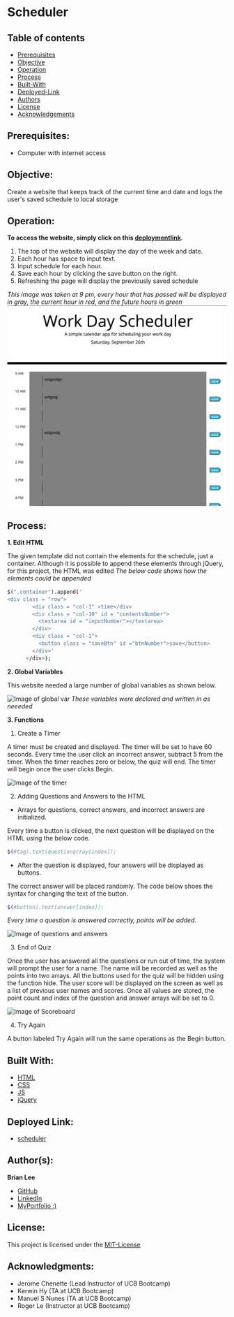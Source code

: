 # Scheduler
## Table of contents
* [Prerequisites](https://github.com/brianjunhyuplee/scheduler#prerequisites)
* [Objective](https://github.com/brianjunhyuplee/scheduler#objective)
* [Operation](https://github.com/brianjunhyuplee/scheduler#operation)
* [Process](https://github.com/brianjunhyuplee/scheduler#process)
* [Built-With](https://github.com/brianjunhyuplee/scheduler#built-with)
* [Deployed-Link](https://github.com/brianjunhyuplee/scheduler#deployed-link)
* [Authors](https://github.com/brianjunhyuplee/scheduler#authors)
* [License](https://github.com/brianjunhyuplee/scheduler#license)
* [Acknowledgements](https://github.com/brianjunhyuplee/scheduler#acknowledgments)
## Prerequisites:
* Computer with internet access
## Objective: 

Create a website that keeps track of the current time and date and logs the user's saved schedule to local storage


## Operation:

**To access the website, simply click on this [deploymentlink](https://brianjunhyuplee.github.io/scheduler/).**

1. The top of the website will display the day of the week and date.
2. Each hour has space to input text.
3. Input schedule for each hour.
4. Save each hour by clicking the save button on the right.
5. Refreshing the page will display the previously saved schedule

*This image was taken at 9 pm, every hour that has passed will be displayed in gray, the current hour in red, and the future hours in green*
![Image of the Scheduler](assets/images/web.png)

## Process:
**1.  Edit HTML** 

The given template did not contain the elements for the schedule, just a container. Although it is possible to append these elements through jQuery, for this project, the HTML was edited
*The below code shows how the elements could be appended*

```bash
$(".container").append('
<div class = "row">
        <div class = "col-1" >time</div>
        <div class = "col-10" id = "contentsNumber">
          <textarea id = "inputNumber"></textarea>
        </div>
        <div class = "col-1">
          <button class = "saveBtn" id ="btnNumber">save</button>
        </div>'
      </div>);
```

**2.  Global Variables**

This website needed a large number of global variables as shown below.

![Image of global var](assets/images/var.png)
*These variables were declared and written in as neeeded*

**3.  Functions**
1. Create a Timer

A timer must be created and displayed. 
The timer will be set to have 60 seconds.
Every time the user click an incorrect answer, subtract 5 from the timer.
When the timer reaches zero or below, the quiz will end.
The timer will begin once the user clicks Begin.

![Image of the timer](assets/images/timer.png)

2. Adding Questions and Answers to the HTML

- Arrays for questions, correct answers, and incorrect answers are initialized.

Every time a button is clicked, the next question will be displayed on the HTML using the below code.
```bash
$(#tag).text(questionarray[index]);
```

- After the question is displayed, four answers will be displayed as buttons.

The correct answer will be placed randomly.
The code below shoes the syntax for changing the text of the button.
```bash
$(#button).text(answer[index]);
```
*Every time a question is answered correctly, points will be added.*

![Image of questions and answers](assets/images/qa.png)

3. End of Quiz

Once the user has answered all the questions or run out of time, the system will prompt the user for a name.
The name will be recorded as well as the points into two arrays.
All the buttons used for the quiz will be hidden using the function hide.
The user score will be displayed on the screen as well as a list of previous user names and scores.
Once all values are stored, the point count and index of the question and answer arrays will be set to 0.

![Image of Scoreboard](assets/images/gameOver.png)

4. Try Again

A button labeled Try Again will run the same operations as the Begin button.



## Built With:
* [HTML](https://developer.mozilla.org/en-US/docs/Web/HTML)
* [CSS](https://developer.mozilla.org/en-US/docs/Web/CSS)
* [JS]([https://developer.mozilla.org/en-US/docs/Web/JavaScript])
* [jQuery](https://developer.mozilla.org/en-US/docs/Glossary/jQuery)

## Deployed Link:
* [scheduler](https://brianjunhyuplee.github.io/scheduler/)

## Author(s):
**Brian Lee**
* [GitHub](https://github.com/brianjunhyuplee)
* [LinkedIn](https://www.linkedin.com/in/brian-lee-559208187/)
* [MyPortfolio :)](https://brianjunhyuplee.github.io/portfolio/)

## License:

This project is licensed under the [MIT-License](https://www.mit.edu/~amini/LICENSE.md)

## Acknowledgments:
* Jerome Chenette (Lead Instructor of UCB Bootcamp)
* Kerwin Hy (TA at UCB Bootcamp)
* Manuel S Nunes (TA at UCB Bootcamp)
* Roger Le (Instructor at UCB Bootcamp)